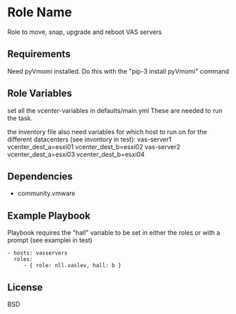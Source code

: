 Role Name
=========

Role to move, snap, upgrade and reboot VAS servers

Requirements
------------

Need pyVmomi installed. Do this with the "pip-3 install pyVmomi" command

Role Variables
--------------

set all the vcenter-variables in defaults/main.yml
These are needed to run the task.

the inventory file also need variables for which host to run on for the different datacenters (see invontory in test):
vas-server1 vcenter_dest_a=esxi01 vcenter_dest_b=esxi02
vas-server2 vcenter_dest_a=esxi03 vcenter_dest_b=esxi04

Dependencies
------------

- community.vmware

Example Playbook
----------------

Playbook requires the "hall" variable to be set in either the roles or with a prompt (see examplei in test)

    - hosts: vasservers
      roles:
         - { role: nll.vaslev, hall: b }

License
-------

BSD

